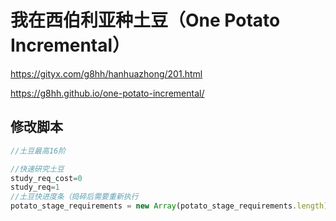 # 我在西伯利亚种土豆（One Potato Incremental）
https://gityx.com/g8hh/hanhuazhong/201.html

https://g8hh.github.io/one-potato-incremental/

## 修改脚本
```js
//土豆最高16阶

//快速研究土豆
study_req_cost=0
study_req=1
//土豆快进度条（捣碎后需要重新执行
potato_stage_requirements = new Array(potato_stage_requirements.length).fill(1)

```
